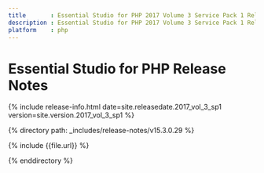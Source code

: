 ```yaml
---
title		: Essential Studio for PHP 2017 Volume 3 Service Pack 1 Release Notes
description	: Essential Studio for PHP 2017 Volume 3 Service Pack 1 Release Notes
platform	: php
---
```


# Essential Studio for PHP Release Notes

{% include release-info.html date=site.releasedate.2017_vol_3_sp1 version=site.version.2017_vol_3_sp1 %} 

{% directory path: _includes/release-notes/v15.3.0.29 %}

{% include {{file.url}} %}

{% enddirectory %}